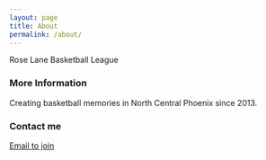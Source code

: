 ```yaml
---
layout: page
title: About
permalink: /about/
---
```


Rose Lane Basketball League

### More Information

Creating basketball memories in North Central Phoenix since 2013.

### Contact me

[Email to join](mailto:roselanebball@gerkin.org)